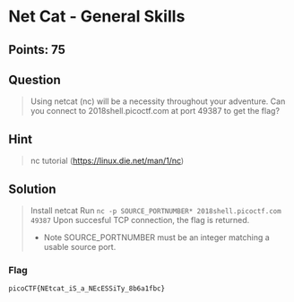 # Net Cat - General Skills
## Points: 75

## Question 
  > Using netcat (nc) will be a necessity throughout your adventure. Can you connect to 2018shell.picoctf.com at port 49387 to get the flag?
## Hint
  > nc tutorial (https://linux.die.net/man/1/nc)
## Solution
  > Install netcat
  > Run `nc -p SOURCE_PORTNUMBER* 2018shell.picoctf.com 49387`
  > Upon succesful TCP connection, the flag is returned.
  > * Note SOURCE_PORTNUMBER must be an integer matching a usable source port.
### Flag
`picoCTF{NEtcat_iS_a_NEcESSiTy_8b6a1fbc}`

